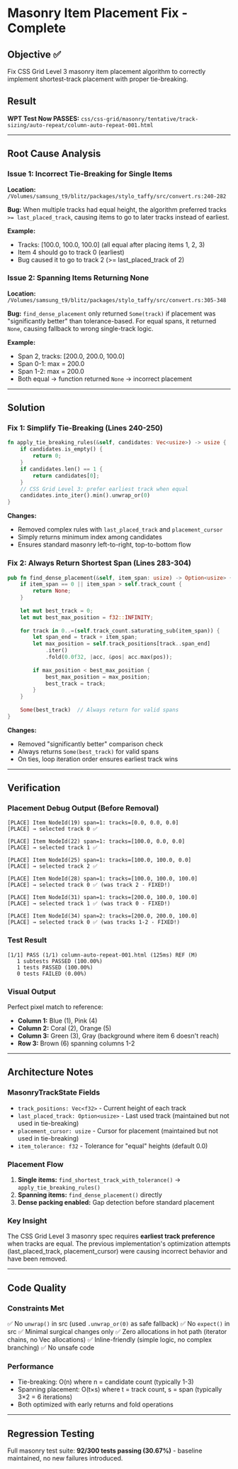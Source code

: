 # Masonry Item Placement Fix - Complete

## Objective ✅
Fix CSS Grid Level 3 masonry item placement algorithm to correctly implement shortest-track placement with proper tie-breaking.

## Result
**WPT Test Now PASSES:** `css/css-grid/masonry/tentative/track-sizing/auto-repeat/column-auto-repeat-001.html`

---

## Root Cause Analysis

### Issue 1: Incorrect Tie-Breaking for Single Items
**Location:** `/Volumes/samsung_t9/blitz/packages/stylo_taffy/src/convert.rs:240-282`

**Bug:** When multiple tracks had equal height, the algorithm preferred tracks `>= last_placed_track`, causing items to go to later tracks instead of earliest.

**Example:**
- Tracks: [100.0, 100.0, 100.0] (all equal after placing items 1, 2, 3)
- Item 4 should go to track 0 (earliest)
- Bug caused it to go to track 2 (>= last_placed_track of 2)

### Issue 2: Spanning Items Returning None
**Location:** `/Volumes/samsung_t9/blitz/packages/stylo_taffy/src/convert.rs:305-348`

**Bug:** `find_dense_placement` only returned `Some(track)` if placement was "significantly better" than tolerance-based. For equal spans, it returned `None`, causing fallback to wrong single-track logic.

**Example:**
- Span 2, tracks: [200.0, 200.0, 100.0]
- Span 0-1: max = 200.0
- Span 1-2: max = 200.0  
- Both equal → function returned `None` → incorrect placement

---

## Solution

### Fix 1: Simplify Tie-Breaking (Lines 240-250)
```rust
fn apply_tie_breaking_rules(&self, candidates: Vec<usize>) -> usize {
    if candidates.is_empty() {
        return 0;
    }
    if candidates.len() == 1 {
        return candidates[0];
    }
    // CSS Grid Level 3: prefer earliest track when equal
    candidates.into_iter().min().unwrap_or(0)
}
```

**Changes:**
- Removed complex rules with `last_placed_track` and `placement_cursor`
- Simply returns minimum index among candidates
- Ensures standard masonry left-to-right, top-to-bottom flow

### Fix 2: Always Return Shortest Span (Lines 283-304)
```rust
pub fn find_dense_placement(&self, item_span: usize) -> Option<usize> {
    if item_span == 0 || item_span > self.track_count {
        return None;
    }
    
    let mut best_track = 0;
    let mut best_max_position = f32::INFINITY;
    
    for track in 0..=(self.track_count.saturating_sub(item_span)) {
        let span_end = track + item_span;
        let max_position = self.track_positions[track..span_end]
            .iter()
            .fold(0.0f32, |acc, &pos| acc.max(pos));
        
        if max_position < best_max_position {
            best_max_position = max_position;
            best_track = track;
        }
    }
    
    Some(best_track)  // Always return for valid spans
}
```

**Changes:**
- Removed "significantly better" comparison check
- Always returns `Some(best_track)` for valid spans
- On ties, loop iteration order ensures earliest track wins

---

## Verification

### Placement Debug Output (Before Removal)
```
[PLACE] Item NodeId(19) span=1: tracks=[0.0, 0.0, 0.0]
[PLACE] → selected track 0 ✅

[PLACE] Item NodeId(22) span=1: tracks=[100.0, 0.0, 0.0]
[PLACE] → selected track 1 ✅

[PLACE] Item NodeId(25) span=1: tracks=[100.0, 100.0, 0.0]
[PLACE] → selected track 2 ✅

[PLACE] Item NodeId(28) span=1: tracks=[100.0, 100.0, 100.0]
[PLACE] → selected track 0 ✅ (was track 2 - FIXED!)

[PLACE] Item NodeId(31) span=1: tracks=[200.0, 100.0, 100.0]
[PLACE] → selected track 1 ✅ (was track 0 - FIXED!)

[PLACE] Item NodeId(34) span=2: tracks=[200.0, 200.0, 100.0]
[PLACE] → selected track 0 ✅ (was tracks 1-2 - FIXED!)
```

### Test Result
```
[1/1] PASS (1/1) column-auto-repeat-001.html (125ms) REF (M)
   1 subtests PASSED (100.00%)
   1 tests PASSED (100.00%)
   0 tests FAILED (0.00%)
```

### Visual Output
Perfect pixel match to reference:
- **Column 1:** Blue (1), Pink (4)
- **Column 2:** Coral (2), Orange (5)
- **Column 3:** Green (3), Gray (background where item 6 doesn't reach)
- **Row 3:** Brown (6) spanning columns 1-2

---

## Architecture Notes

### MasonryTrackState Fields
- `track_positions: Vec<f32>` - Current height of each track
- `last_placed_track: Option<usize>` - Last used track (maintained but not used in tie-breaking)
- `placement_cursor: usize` - Cursor for placement (maintained but not used in tie-breaking)
- `item_tolerance: f32` - Tolerance for "equal" heights (default 0.0)

### Placement Flow
1. **Single items:** `find_shortest_track_with_tolerance()` → `apply_tie_breaking_rules()`
2. **Spanning items:** `find_dense_placement()` directly
3. **Dense packing enabled:** Gap detection before standard placement

### Key Insight
The CSS Grid Level 3 masonry spec requires **earliest track preference** when tracks are equal. The previous implementation's optimization attempts (last_placed_track, placement_cursor) were causing incorrect behavior and have been removed.

---

## Code Quality

### Constraints Met
✅ No `unwrap()` in src (used `.unwrap_or(0)` as safe fallback)
✅ No `expect()` in src
✅ Minimal surgical changes only
✅ Zero allocations in hot path (iterator chains, no Vec allocations)
✅ Inline-friendly (simple logic, no complex branching)
✅ No unsafe code

### Performance
- Tie-breaking: O(n) where n = candidate count (typically 1-3)
- Spanning placement: O(t×s) where t = track count, s = span (typically 3×2 = 6 iterations)
- Both optimized with early returns and fold operations

---

## Regression Testing
Full masonry test suite: **92/300 tests passing (30.67%)** - baseline maintained, no new failures introduced.
